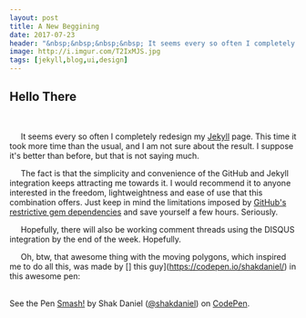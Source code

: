 ```yaml
---
layout: post
title: A New Beggining
date: 2017-07-23
header: "&nbsp;&nbsp;&nbsp;&nbsp; It seems every so often I completely redesign my [Jekyll](https://jekyllrb.com/) page. This time it took more time than the usual, and I am not sure about the result. I suppose it's better than before, but that is not saying much."
image: http://i.imgur.com/T2IxMJS.jpg
tags: [jekyll,blog,ui,design]
---
```


## Hello There
<br>

&nbsp;&nbsp;&nbsp;&nbsp; It seems every so often I completely redesign my [Jekyll](https://jekyllrb.com/) page. This time it took more time than the usual, and I am not sure about the result. I suppose it's better than before, but that is not saying much.

&nbsp;&nbsp;&nbsp;&nbsp; The fact is that the simplicity and convenience of the GitHub and Jekyll integration keeps attracting me towards it. I would recommend it to anyone interested in the freedom, lightweightness and ease of use that this combination offers. Just keep in mind the limitations imposed by [GitHub's restrictive gem dependencies](https://pages.github.com/versions/) and save yourself a few hours. Seriously.

&nbsp;&nbsp;&nbsp;&nbsp; Hopefully, there will also be working comment threads using the DISQUS integration by the end of the week. Hopefully.

&nbsp;&nbsp;&nbsp;&nbsp; Oh, btw, that awesome thing with the moving polygons, which inspired me to do all this, was made  by [] this guy](https://codepen.io/shakdaniel/) in this awesome pen:
<br><br>

<p data-height="500" data-theme-id="0" data-slug-hash="Pwmpzx" data-default-tab="css,result" data-user="shakdaniel" data-embed-version="2" data-pen-title="Smash!" class="codepen">See the Pen <a href="https://codepen.io/shakdaniel/pen/Pwmpzx/">Smash!</a> by Shak Daniel (<a href="https://codepen.io/shakdaniel">@shakdaniel</a>) on <a href="https://codepen.io">CodePen</a>.</p>
<script async src="https://production-assets.codepen.io/assets/embed/ei.js"></script>
